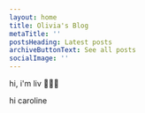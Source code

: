 ```yaml
---
layout: home
title: Olivia's Blog
metaTitle: ''
postsHeading: Latest posts
archiveButtonText: See all posts
socialImage: ''
---
```

hi, i'm liv 🙋🏻‍♀️

hi caroline
